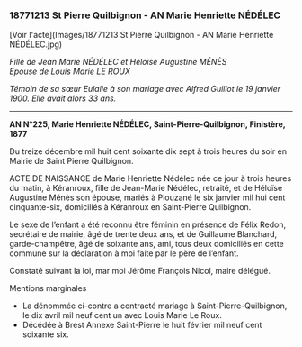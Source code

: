 ### 18771213 St Pierre Quilbignon - AN Marie Henriette NÉDÉLEC

[Voir l'acte](Images/18771213 St Pierre Quilbignon - AN Marie Henriette NÉDÉLEC.jpg)

*Fille de Jean Marie NÉDÉLEC et Héloïse Augustine MÉNÈS  
Épouse de Louis Marie LE ROUX*

*Témoin de sa sœur Eulalie à son mariage avec Alfred Guillot le 19 janvier 1900. Elle avait alors 33 ans.*

***

**AN N°225, Marie Henriette NÉDÉLEC, Saint-Pierre-Quilbignon, Finistère, 1877**

Du treize décembre mil huit cent soixante dix sept à trois heures du soir en Mairie de Saint Pierre Quilbignon.

ACTE DE NAISSANCE de Marie Henriette Nédélec née ce jour à trois heures du matin, à Kéranroux, fille de Jean-Marie Nédélec, retraité, et de Héloïse Augustine Ménès son épouse, mariés à Plouzané le six janvier mil hui cent cinquante-six, domiciliés à Kéranroux en Saint-Pierre Quilbignon.

Le sexe de l’enfant a été reconnu être féminin en présence de Félix Redon, secrétaire de mairie, âgé de trente deux ans, et de Guillaume Blanchard, garde-champêtre, âgé de soixante ans, ami, tous deux domiciliés en cette commune sur la déclaration à moi faite par le père de l’enfant.

Constaté suivant la loi, mar moi Jérôme François Nicol, maire délégué.

Mentions marginales

* La dénommée ci-contre a contracté mariage à Saint-Pierre-Quilbignon, le dix avril mil neuf cent un avec Louis Marie Le Roux.
* Décédée à Brest Annexe Saint-Pierre le huit février mil neuf cent soixante six.


